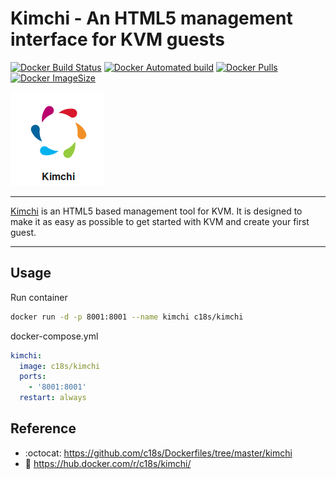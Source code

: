 # Kimchi - An HTML5 management interface for KVM guests

[![Docker Build Status](https://img.shields.io/docker/build/c18s/kimchi.svg)][dockerhub_build]
[![Docker Automated build](https://img.shields.io/docker/automated/c18s/kimchi.svg)][dockerhub]
[![Docker Pulls](https://img.shields.io/docker/pulls/c18s/kimchi.svg)][dockerhub]
[![Docker ImageSize](https://images.microbadger.com/badges/image/c18s/kimchi.svg)][dockerhub_tag]

![Kimchi](https://raw.githubusercontent.com/c18s/Dockerfiles/master/kimchi/logo.png "Kimchi Logo")

---

[Kimchi][1] is an HTML5 based management tool for KVM. It is designed to make it as easy as possible to get started with KVM and create your first guest.

---

## Usage

Run container

```bash
docker run -d -p 8001:8001 --name kimchi c18s/kimchi
```

docker-compose.yml

```yaml
kimchi:
  image: c18s/kimchi
  ports:
    - '8001:8001'
  restart: always
```

## Reference

* :octocat: <https://github.com/c18s/Dockerfiles/tree/master/kimchi>
* :whale: <https://hub.docker.com/r/c18s/kimchi/>

[1]: https://github.com/kimchi-project/kimchi/
[dockerhub]: https://hub.docker.com/r/c18s/kimchi/
[dockerhub_tag]: https://hub.docker.com/r/c18s/kimchi/tags/
[dockerhub_build]: https://hub.docker.com/r/c18s/kimchi/builds/
